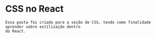 # CSS no React

    Essa pasta foi criada para a seção de CSS, tendo como finalidade aprender sobre estilização dentro 
    do React.